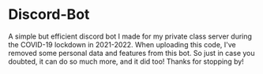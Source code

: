 # Discord-Bot
A simple but efficient discord bot I made for my private class server during the COVID-19 lockdown in 2021-2022. When uploading this code, I've removed some personal data and features from this bot. So just in case you doubted, it can do so much more, and it did too! Thanks for stopping by!
